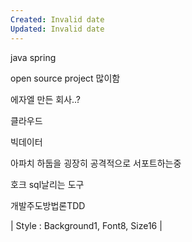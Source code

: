 ```yaml
---
Created: Invalid date
Updated: Invalid date
---
```

java spring

open source project 많이함

에자엘 만든 회사..?

클라우드

빅데이터

아파치 하둡을 굉장히 공격적으로 서포트하는중

호크 sql날리는 도구

개발주도방법론TDD

| Style : Background1, Font8, Size16 |